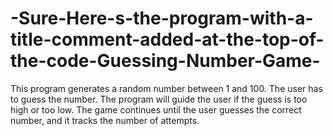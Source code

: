 # -Sure-Here-s-the-program-with-a-title-comment-added-at-the-top-of-the-code-Guessing-Number-Game-
This program generates a random number between 1 and 100. The user has to guess the number. The program will guide the user if the guess is too high or too low. The game continues until the user guesses the correct number, and it tracks the number of attempts.
